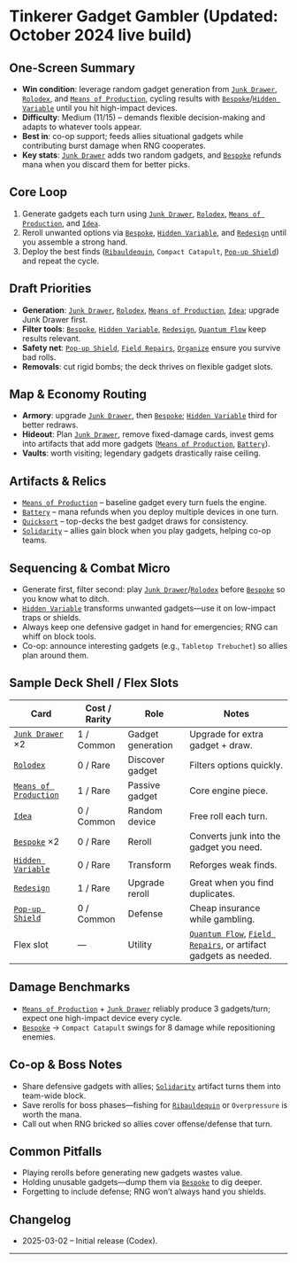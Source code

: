# Tinkerer Gadget Gambler (Updated: October 2024 live build)

## One-Screen Summary
- **Win condition**: leverage random gadget generation from [`Junk Drawer`][card-junk-drawer], [`Rolodex`][card-rolodex], and [`Means of Production`][card-means-of-production], cycling results with [`Bespoke`][card-bespoke]/[`Hidden Variable`][card-hidden-variable] until you hit high-impact devices.
- **Difficulty**: Medium (11/15) – demands flexible decision-making and adapts to whatever tools appear.
- **Best in**: co-op support; feeds allies situational gadgets while contributing burst damage when RNG cooperates.
- **Key stats**: [`Junk Drawer`][card-junk-drawer] adds two random gadgets, and [`Bespoke`][card-bespoke] refunds mana when you discard them for better picks.

## Core Loop
1. Generate gadgets each turn using [`Junk Drawer`][card-junk-drawer], [`Rolodex`][card-rolodex], [`Means of Production`][card-means-of-production], and [`Idea`][card-idea].
2. Reroll unwanted options via [`Bespoke`][card-bespoke], [`Hidden Variable`][card-hidden-variable], and [`Redesign`][card-redesign] until you assemble a strong hand.
3. Deploy the best finds ([`Ribauldequin`][card-ribauldequin], `Compact Catapult`, [`Pop-up Shield`][card-pop-up-shield]) and repeat the cycle.

## Draft Priorities
- **Generation**: [`Junk Drawer`][card-junk-drawer], [`Rolodex`][card-rolodex], [`Means of Production`][card-means-of-production], [`Idea`][card-idea]; upgrade Junk Drawer first.
- **Filter tools**: [`Bespoke`][card-bespoke], [`Hidden Variable`][card-hidden-variable], [`Redesign`][card-redesign], [`Quantum Flow`][card-quantum-flow] keep results relevant.
- **Safety net**: [`Pop-up Shield`][card-pop-up-shield], [`Field Repairs`][card-field-repairs], [`Organize`][card-organize] ensure you survive bad rolls.
- **Removals**: cut rigid bombs; the deck thrives on flexible gadget slots.

## Map & Economy Routing
- **Armory**: upgrade [`Junk Drawer`][card-junk-drawer], then [`Bespoke`][card-bespoke]; [`Hidden Variable`][card-hidden-variable] third for better redraws.
- **Hideout**: Plan [`Junk Drawer`][card-junk-drawer], remove fixed-damage cards, invest gems into artifacts that add more gadgets ([`Means of Production`][card-means-of-production], [`Battery`][card-battery]).
- **Vaults**: worth visiting; legendary gadgets drastically raise ceiling.

## Artifacts & Relics
- [`Means of Production`][card-means-of-production] – baseline gadget every turn fuels the engine.
- [`Battery`][card-battery] – mana refunds when you deploy multiple devices in one turn.
- [`Quicksort`][card-quicksort] – top-decks the best gadget draws for consistency.
- [`Solidarity`][card-solidarity] – allies gain block when you play gadgets, helping co-op teams.

## Sequencing & Combat Micro
- Generate first, filter second: play [`Junk Drawer`][card-junk-drawer]/[`Rolodex`][card-rolodex] before [`Bespoke`][card-bespoke] so you know what to ditch.
- [`Hidden Variable`][card-hidden-variable] transforms unwanted gadgets—use it on low-impact traps or shields.
- Always keep one defensive gadget in hand for emergencies; RNG can whiff on block tools.
- Co-op: announce interesting gadgets (e.g., `Tabletop Trebuchet`) so allies plan around them.

## Sample Deck Shell / Flex Slots
| Card | Cost / Rarity | Role | Notes |
| --- | --- | --- | --- |
| [`Junk Drawer`][card-junk-drawer] ×2 | 1 / Common | Gadget generation | Upgrade for extra gadget + draw. |
| [`Rolodex`][card-rolodex] | 0 / Rare | Discover gadget | Filters options quickly. |
| [`Means of Production`][card-means-of-production] | 1 / Rare | Passive gadget | Core engine piece. |
| [`Idea`][card-idea] | 0 / Common | Random device | Free roll each turn. |
| [`Bespoke`][card-bespoke] ×2 | 0 / Rare | Reroll | Converts junk into the gadget you need. |
| [`Hidden Variable`][card-hidden-variable] | 0 / Rare | Transform | Reforges weak finds. |
| [`Redesign`][card-redesign] | 1 / Rare | Upgrade reroll | Great when you find duplicates. |
| [`Pop-up Shield`][card-pop-up-shield] | 0 / Common | Defense | Cheap insurance while gambling. |
| Flex slot | — | Utility | [`Quantum Flow`][card-quantum-flow], [`Field Repairs`][card-field-repairs], or artifact gadgets as needed. |

## Damage Benchmarks
- [`Means of Production`][card-means-of-production] + [`Junk Drawer`][card-junk-drawer] reliably produce 3 gadgets/turn; expect one high-impact device every cycle.
- [`Bespoke`][card-bespoke] → `Compact Catapult` swings for 8 damage while repositioning enemies.

## Co-op & Boss Notes
- Share defensive gadgets with allies; [`Solidarity`][card-solidarity] artifact turns them into team-wide block.
- Save rerolls for boss phases—fishing for [`Ribauldequin`][card-ribauldequin] or `Overpressure` is worth the mana.
- Call out when RNG bricked so allies cover offense/defense that turn.

## Common Pitfalls
- Playing rerolls before generating new gadgets wastes value.
- Holding unusable gadgets—dump them via [`Bespoke`][card-bespoke] to dig deeper.
- Forgetting to include defense; RNG won’t always hand you shields.

## Changelog
- 2025-03-02 – Initial release (Codex).

---

[card-junk-drawer]: https://hellcard.fandom.com/wiki/Junk_Drawer "Junk Drawer | Hellcard Wiki"
[card-rolodex]: https://hellcard.fandom.com/wiki/Rolodex "Rolodex | Hellcard Wiki"
[card-means-of-production]: https://hellcard.fandom.com/wiki/Means_of_Production "Means of Production | Hellcard Wiki"
[card-bespoke]: https://hellcard.fandom.com/wiki/Bespoke "Bespoke | Hellcard Wiki"
[card-hidden-variable]: https://hellcard.fandom.com/wiki/Hidden_Variable "Hidden Variable | Hellcard Wiki"
[card-idea]: https://hellcard.fandom.com/wiki/Idea "Idea | Hellcard Wiki"
[card-redesign]: https://hellcard.fandom.com/wiki/Redesign "Redesign | Hellcard Wiki"
[card-ribauldequin]: https://hellcard.fandom.com/wiki/Ribauldequin "Ribauldequin | Hellcard Wiki"
[card-pop-up-shield]: https://hellcard.fandom.com/wiki/Pop-up_Shield "Pop-up Shield | Hellcard Wiki"
[card-quantum-flow]: https://hellcard.fandom.com/wiki/Quantum_Flow "Quantum Flow | Hellcard Wiki"
[card-field-repairs]: https://hellcard.fandom.com/wiki/Field_Repairs "Field Repairs | Hellcard Wiki"
[card-organize]: https://hellcard.fandom.com/wiki/Organize "Organize | Hellcard Wiki"
[card-battery]: https://hellcard.fandom.com/wiki/Battery "Battery | Hellcard Wiki"
[card-quicksort]: https://hellcard.fandom.com/wiki/Quicksort "Quicksort | Hellcard Wiki"
[card-solidarity]: https://hellcard.fandom.com/wiki/Solidarity "Solidarity | Hellcard Wiki"
